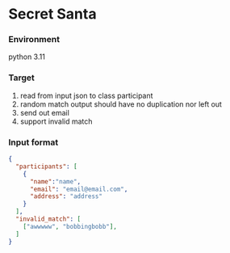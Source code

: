 # Secret Santa
### Environment
python 3.11


### Target
1. read from input json to class participant
2. random match output should have no duplication nor left out
3. send out email
4. support invalid match


### Input format
```Json
{
  "participants": [
    {
      "name":"name",
      "email": "email@email.com",
      "address": "address"
    }
  ],
  "invalid_match": [
    ["awwwww", "bobbingbobb"],
  ]
}
```
